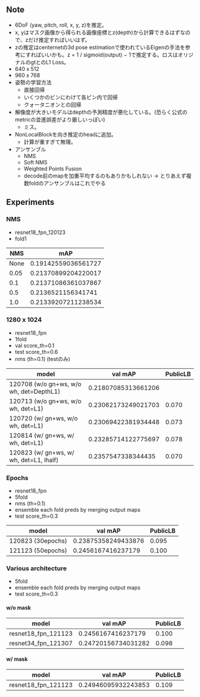 ## Note
- 6DoF (yaw, pitch, roll, x, y, z)を推定。
- x, yはマスク画像から得られる画像座標とz(depth)から計算できるはずなので、zだけ推定すればいいはず。
- zの推定はcenternetの3d pose estimationで使われているEigenの手法を参考にすればいいかも。z = 1 / sigmoid(output) − 1で推定する。ロスはオリジナルのgtとのL1 Loss。
- 640 x 512
- 960 x 768
- 姿勢の学習方法
  - 直接回帰
  - いくつかのビンにわけて各ビン内で回帰
  - クォータニオンとの回帰
- 解像度が大きいモデルはdepthの予測精度が悪化している。(恐らく公式のmetricの並進誤差がより厳しいっぽい)
  - ミス。
- NonLocalBlockを向き推定のheadに追加。
  - 計算が重すぎて無理。
- アンサンブル
  - NMS
  - Soft NMS
  - Weighted Points Fusion
  - decode前のmapを加重平均するのもありかもしれない → とりあえず複数foldのアンサンブルはこれでやる

## Experiments
### NMS
- resnet18_fpn_120123
- fold1

NMS  | mAP
-----|---
None | 0.19142559036561727
0.05 | 0.21370899204220017
0.1  | 0.21371086361037867
0.5  | 0.2136521156341741
1.0  | 0.21339207211238534

### 1280 x 1024
- resnet18_fpn
- 1fold
- val score_th=0.1
- test score_th=0.6
- nms (th=0.1) (testのみ)

model | val mAP | PublicLB
------|---------|----------
120708 (w/o gn+ws, w/o wh, det=DepthL1) | 0.21807085313661206
120713 (w/o gn+ws, w/o wh, det=L1) | 0.23062173249021703 | 0.070
120720 (w/ gn+ws, w/o wh, det=L1) | 0.23069422381934448 | 0.073
120814 (w/ gn+ws, w/ wh, det=L1) | 0.23285714122775697 | 0.078
120823 (w/ gn+ws, w/ wh, det=L1, lhalf) | 0.2357547338344435 | 0.070

### Epochs
- resnet18_fpn
- 5fold
- nms (th=0.1)
- ensemble each fold preds by merging output maps
- test score_th=0.3

model | val mAP | PublicLB
------|---------|----------
120823 (30epochs) | 0.23875358249433876 | 0.095
121123 (50epochs) | 0.2456167416237179 | 0.100

### Various architecture
- 5fold
- ensemble each fold preds by merging output maps
- test score_th=0.3

#### w/o mask
model | val mAP | PublicLB
------|---------|----------
resnet18_fpn_121123 | 0.2456167416237179  | 0.100
resnet34_fpn_121307 | 0.24720156734031282 | 0.098

#### w/ mask
model | val mAP | PublicLB
------|---------|----------
resnet18_fpn_121123 | 0.24946095932243853 | 0.109

